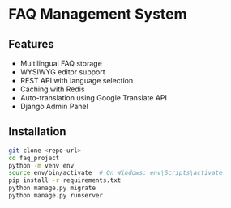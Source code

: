 # FAQ Management System

## Features
- Multilingual FAQ storage
- WYSIWYG editor support
- REST API with language selection
- Caching with Redis
- Auto-translation using Google Translate API
- Django Admin Panel

## Installation
```bash
git clone <repo-url>
cd faq_project
python -m venv env
source env/bin/activate  # On Windows: env\Scripts\activate
pip install -r requirements.txt
python manage.py migrate
python manage.py runserver

